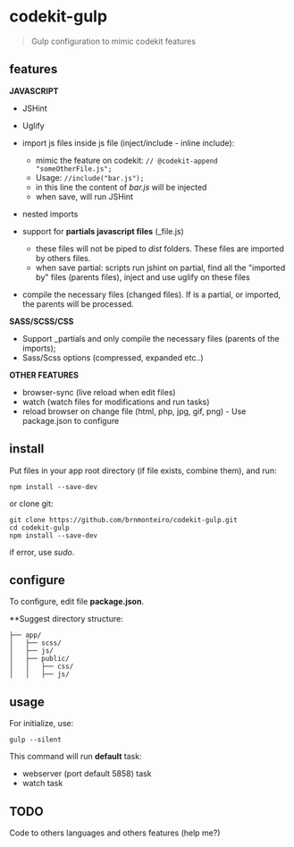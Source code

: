# codekit-gulp
> Gulp configuration to mimic codekit features

## features
**JAVASCRIPT**
* JSHint
* Uglify
* import js files inside js file (inject/include - inline include):
  * mimic the feature on codekit: ``` // @codekit-append "someOtherFile.js"; ```
  * Usage: ``` //include("bar.js"); ```
  * in this line the content of *bar.js* will be injected
  * when save, will run JSHint
   
* nested imports
* support for **partials javascript files** (_file.js)
  * these files will not be piped to *dist* folders. These files are imported by others files.
  * when save partial: scripts run jshint on partial, find all the "imported by" files (parents files),  inject and use uglify on these files
   
* compile the necessary files (changed files). If is a partial, or imported, the parents will be processed.

**SASS/SCSS/CSS**
* Support _partials and only compile the necessary files (parents of the imports);
* Sass/Scss options (compressed, expanded etc..)

**OTHER FEATURES**
* browser-sync (live reload when edit files)
* watch (watch files for modifications and run tasks)
* reload browser on change file (html, php, jpg, gif, png) - Use package.json to configure


## install
Put files in your app root directory (if file exists, combine them), and run:
```shell
npm install --save-dev
```

or clone git:
```shell
git clone https://github.com/brnmonteiro/codekit-gulp.git
cd codekit-gulp
npm install --save-dev
```

if error, use *sudo*.

## configure
To configure, edit file **package.json**.

**Suggest directory structure:

```
├── app/
│   ├── scss/
│   ├── js/
│   ├── public/
│   │   ├── css/ 
│   │   ├── js/
```

## usage
For initialize, use:
```shell
gulp --silent
```
This command will run **default** task:
- webserver (port default 5858) task
- watch task

## TODO
Code to others languages and others features (help me?)